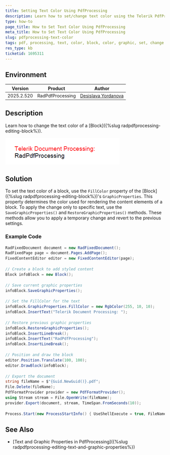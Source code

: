 ```yaml
---
title: Setting Text Color Using PdfProcessing
description: Learn how to set/change text color using the Telerik PdfProcessing library.
type: how-to
page_title: How to Set Text Color Using PdfProcessing
meta_title: How to Set Text Color Using PdfProcessing
slug: pdfprocessing-text-color
tags: pdf, processing, text, color, block, color, graphic, set, change
res_type: kb
ticketid: 1695311
---
```


## Environment

| Version | Product | Author | 
| ---- | ---- | ---- | 
| 2025.2.520| RadPdfProcessing |[Desislava Yordanova](https://www.telerik.com/blogs/author/desislava-yordanova)| 

## Description

Learn how to change the text color of a [Block]({%slug radpdfprocessing-editing-block%}).   

![Change Text Block's ForeColor ><](images/pdfprocessing-text-color.png)     

## Solution

To set the text color of a block, use the `FillColor` property of the [Block]({%slug radpdfprocessing-editing-block%})'s `GraphicProperties`. This property determines the color used for rendering the content elements of a block. To apply the change only to specific text, use the `SaveGraphicProperties()` and `RestoreGraphicProperties()` methods. These methods allow you to apply a temporary change and revert to the previous settings.

### Example Code

```csharp
RadFixedDocument document = new RadFixedDocument();
RadFixedPage page = document.Pages.AddPage();
FixedContentEditor editor = new FixedContentEditor(page);

// Create a block to add styled content
Block infoBlock = new Block();

// Save current graphic properties
infoBlock.SaveGraphicProperties();

// Set the FillColor for the text
infoBlock.GraphicProperties.FillColor = new RgbColor(255, 10, 10);
infoBlock.InsertText("Telerik Document Processing: ");

// Restore previous graphic properties
infoBlock.RestoreGraphicProperties();
infoBlock.InsertLineBreak();
infoBlock.InsertText("RadPdfProcessing");
infoBlock.InsertLineBreak();

// Position and draw the block
editor.Position.Translate(100, 100);
editor.DrawBlock(infoBlock);

// Export the document
string fileName = $"{Guid.NewGuid()}.pdf";
File.Delete(fileName);
PdfFormatProvider provider = new PdfFormatProvider();
using Stream stream = File.OpenWrite(fileName);
provider.Export(document, stream, TimeSpan.FromSeconds(10));

Process.Start(new ProcessStartInfo() { UseShellExecute = true, FileName = fileName });
```

## See Also

- [Text and Graphic Properties in PdfProcessing]({%slug radpdfprocessing-editing-text-and-graphic-properties%})  
